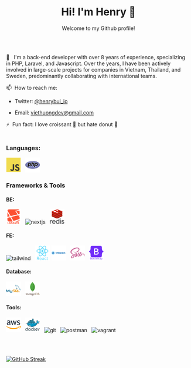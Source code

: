 <h1 align="center">Hi! I'm Henry 👋</h1>
<p align="center">Welcome to my Github profile!</p>
<br/><br/>

🌱&nbsp;&nbsp; I'm a back-end developer with over 8 years of experience, specializing in PHP, Laravel, and Javascript.
Over the years, I have been actively involved in large-scale projects for companies in Vietnam, Thailand, and Sweden, predominantly collaborating with international teams.

📫&nbsp;&nbsp;How to reach me:
  - Twitter:&nbsp;<a href="https://twitter.com/henrybui_io" target="_blank">@henrybui_io</a></p>
  - Email:&nbsp;<a href="mailto:viethuongdev@gmail.com" target="_blank">viethuongdev@gmail.com</a></p>

⚡&nbsp;&nbsp;Fun fact: I love croissant 🥐 but hate donut 🍩
<br/><br/>

<h3>Languages:</h3>
<p>
  <img src="https://raw.githubusercontent.com/devicons/devicon/master/icons/javascript/javascript-original.svg" alt="javascript" width="40" height="40"/>&nbsp;&nbsp;
  <img src="https://raw.githubusercontent.com/devicons/devicon/master/icons/php/php-original.svg" alt="php" width="40" height="40"/>
</p>

<h3>Frameworks & Tools</h3>
<h4>BE:</h4>
<p>
  <img src="https://raw.githubusercontent.com/devicons/devicon/master/icons/laravel/laravel-plain-wordmark.svg" alt="laravel" width="40" height="40"/>&nbsp;&nbsp;
  <img src="https://cdn.worldvectorlogo.com/logos/nextjs-2.svg" alt="nextjs" width="40" height="40"/>&nbsp;&nbsp;
  <img src="https://raw.githubusercontent.com/devicons/devicon/master/icons/redis/redis-original-wordmark.svg" alt="redis" width="40" height="40"/>&nbsp;&nbsp;
</p>

<h4>FE:</h4>
<p>
  <img src="https://www.vectorlogo.zone/logos/tailwindcss/tailwindcss-icon.svg" alt="tailwind" width="40" height="40"/>&nbsp;&nbsp;
  <img src="https://raw.githubusercontent.com/devicons/devicon/master/icons/react/react-original-wordmark.svg" alt="react" width="40" height="40"/>
  <img src="https://raw.githubusercontent.com/devicons/devicon/d00d0969292a6569d45b06d3f350f463a0107b0d/icons/webpack/webpack-original-wordmark.svg" alt="webpack" width="40" height="40"/>&nbsp;&nbsp;
  <img src="https://raw.githubusercontent.com/devicons/devicon/master/icons/sass/sass-original.svg" alt="sass" width="40" height="40"/>&nbsp;&nbsp;
  <img src="https://raw.githubusercontent.com/devicons/devicon/master/icons/bootstrap/bootstrap-plain-wordmark.svg" alt="bootstrap" width="40" height="40"/>&nbsp;&nbsp;
</p>

<h4>Database:</h4>
<p>
  <img src="https://raw.githubusercontent.com/devicons/devicon/master/icons/mysql/mysql-original-wordmark.svg" alt="mysql" width="40" height="40"/>&nbsp;&nbsp;
  <img src="https://raw.githubusercontent.com/devicons/devicon/master/icons/mongodb/mongodb-original-wordmark.svg" alt="mongodb" width="40" height="40"/>&nbsp;&nbsp;
</p>

<h4>Tools:</h4>
<p>
  <img src="https://raw.githubusercontent.com/devicons/devicon/master/icons/amazonwebservices/amazonwebservices-original-wordmark.svg" alt="aws" width="40" height="40"/>&nbsp;&nbsp;
  <img src="https://raw.githubusercontent.com/devicons/devicon/master/icons/docker/docker-original-wordmark.svg" alt="docker" width="40" height="40"/>&nbsp;&nbsp;
  <img src="https://www.vectorlogo.zone/logos/git-scm/git-scm-icon.svg" alt="git" width="40" height="40"/>&nbsp;&nbsp;
  <img src="https://www.vectorlogo.zone/logos/getpostman/getpostman-icon.svg" alt="postman" width="40" height="40"/>&nbsp;&nbsp;
  <img src="https://www.vectorlogo.zone/logos/vagrantup/vagrantup-icon.svg" alt="vagrant" width="40" height="40"/>&nbsp;&nbsp;
</p>
<br/><br/>

[![GitHub Streak](https://streak-stats.demolab.com/?user=henryonsoftware)](https://git.io/streak-stats)

